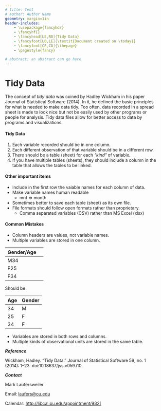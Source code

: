 ```yaml
---
# title: Test
# author: Author Name
geometry: margin=1in
header-includes:
    - \usepackage{fancyhdr}
    - \fancyhf{}
    - \fancyhead[LE,RO]{Tidy Data}
    - \fancyfoot[LO,LE]{\textit{Document created on \today}}
    - \fancyfoot[CE,CO]{\thepage}
    - \pagestyle{fancy}

# abstract: an abstract can go here
---
```

# Tidy Data

The concept of *tidy data* was coined by Hadley Wickham in his paper Journal of Statistical Software (2014). In it, he defined the basic principles for what is needed to make data tidy. Too often, data recorded in a spread sheet is made to look nice but not be easily used by other programs or people for analysis. Tidy data files allow for better access to data by programs and visualizations.

#### Tidy Data
1. Each variable recorded should be in one column.
1. Each different observation of that variable should be in a different row.
1. There should be a table (sheet) for each *"kind"* of variable.
1. If you have multiple tables (sheets), they should include a column in the table that allows the tables to be linked.

#### Other important items
* Include in the first row the vaiable names for each column of data.
* Make variable names human readable
    * mnt   => month
* Sometimes better to save each table (sheet) as its own file.
* File formats should follow open formats rather than proprietary.
    * Comma separated variables (CSV) rather than MS Excel (xlsx)

#### Common Mistakes

* Column headers are values, not variable names.
* Multiple variables are stored in one column.

Gender/Age | |
-------------- | -  |
M34        | |
F25        | |
F34        | |

Should be

Age | Gender
--- | ------
34  |  M    
25  |  F
34  |  F


* Variables are stored in both rows and columns.
* Multiple kinds of observational units are stored in the same table.

***Reference***

Wickham, Hadley. “Tidy Data.” Journal of Statistical Software 59, no. 1 (2014): 1–23. doi:10.18637/jss.v059.i10.

***Contact***

Mark Laufersweiler

Email: laufers@ou.edu

Calendar: http://libcal.ou.edu/appointment/9321
